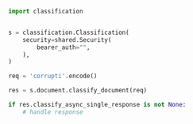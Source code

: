 <!-- Start SDK Example Usage -->
```python
import classification


s = classification.Classification(
    security=shared.Security(
        bearer_auth="",
    ),
)

req = 'corrupti'.encode()

res = s.document.classify_document(req)

if res.classify_async_single_response is not None:
    # handle response
```
<!-- End SDK Example Usage -->